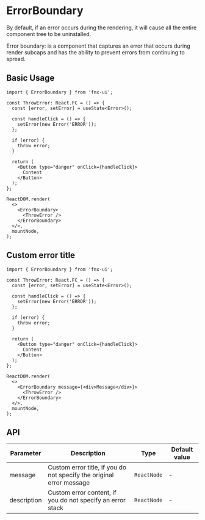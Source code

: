 # ErrorBoundary

By default, if an error occurs during the rendering, it will cause all the entire component tree to be uninstalled.

Error boundary: is a component that captures an error that occurs during render subcaps and has the ability to prevent errors from continuing to spread.

## Basic Usage

```tsx
import { ErrorBoundary } from 'fnx-ui';

const ThrowError: React.FC = () => {
  const [error, setError] = useState<Error>();

  const handleClick = () => {
    setError(new Error('ERROR'));
  };

  if (error) {
    throw error;
  }

  return (
    <Button type="danger" onClick={handleClick}>
      Content
    </Button>
  );
};

ReactDOM.render(
  <>
    <ErrorBoundary>
      <ThrowError />
    </ErrorBoundary>
  </>,
  mountNode,
);
```

## Custom error title

```tsx
import { ErrorBoundary } from 'fnx-ui';

const ThrowError: React.FC = () => {
  const [error, setError] = useState<Error>();

  const handleClick = () => {
    setError(new Error('ERROR'));
  };

  if (error) {
    throw error;
  }

  return (
    <Button type="danger" onClick={handleClick}>
      Content
    </Button>
  );
};

ReactDOM.render(
  <>
    <ErrorBoundary message={<div>Message</div>}>
      <ThrowError />
    </ErrorBoundary>
  </>,
  mountNode,
);
```

## API

| Parameter   | Description                                                          | Type        | Default value |
| ----------- | -------------------------------------------------------------------- | ----------- | ------------- |
| message     | Custom error title, if you do not specify the original error message | `ReactNode` | -             |
| description | Custom error content, if you do not specify an error stack           | `ReactNode` | -             |
